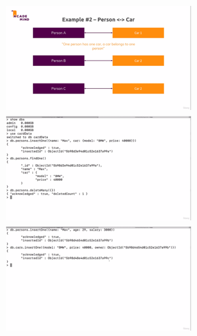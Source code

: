 ![](./screenshots/20_one_to_one_refrences/2022-07-03-17-16-08.png)

![](./screenshots/20_one_to_one_refrences/2022-07-03-17-19-32.png)

![](./screenshots/20_one_to_one_refrences/2022-07-03-17-20-34.png)